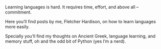 Learning languages is hard. It requires time, effort, and above all – commitment.

Here you’ll find posts by me, Fletcher Hardison, on how to learn languages more easily.

Specially you’ll find my thoughts on Ancient Greek, language learning, and memory stuff, oh and the odd bit of Python (yes I’m a nerd).
